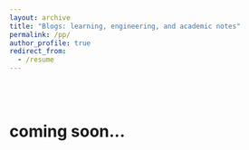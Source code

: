 ```yaml
---
layout: archive
title: "Blogs: learning, engineering, and academic notes"
permalink: /pp/
author_profile: true
redirect_from:
  - /resume
---
```


<br/>
<br/>

coming soon...
===